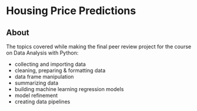 # Housing Price Predictions

## About
The topics covered while making the final peer review project for the course on Data Analysis with Python:

- collecting and importing data 
- cleaning, preparing & formatting data 
- data frame manipulation 
- summarizing data 
- building machine learning regression models 
- model refinement 
- creating data pipelines 
